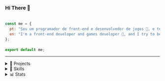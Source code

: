 ### Hi There 👋

```js

const me = {
  pt: "Sou um programador de front-end e desenvolvedor de jogos 👾, e tento ser util em geral 🥲",
  en: "I'm a front-end developer and games developer 👾, and I try to be helpful in general 🥲",
};

export default me;

```

---

<details> 
    <summary>🚧 Projects</summary>

## 🚧  Projects

### General Programing
 - [201flaviosilva](https://201flaviosilva.github.io);
 - [Impacto](https://201flaviosilva.github.io/Impacto/);
 - [Rupestre](https://201flaviosilva.github.io/Rupestre);

### Games
 - [Fire Cosmos 🚀](https://mangito.github.io/FireCosmos/);
 - [Super Box Jump 👾](https://201flaviosilva.gitlab.io/Super-Box-Jump/);

</details> 

<!-- --------- -->

<details> 
    <summary>💪 Skills</summary>

## 💪 Skills

```js

export const programming = {
	languages: ["HTML", "CSS/SASS", "JavaScript", "Python/GDScript"],
	frameworksAndLibraries: ["React.js", "Phaser"],
	tools: ["Git", "GitHub/GitLab/Bitbucket", "VS Code", "Godot"],
};

export const design = ["Open Toonz", "Piskel/Pixil Art", "Blender"];

```
</details> 

<!-- ------------ -->

<details> 
    <summary>📊 Stats</summary>

## 📊 Stats

[Check My Social Networks](https://resite.link/MeiaGaspea)

![Visitor Count](https://profile-counter.glitch.me/201flaviosilva/count.svg)

![Anurag's github stats](https://github-readme-stats.vercel.app/api?username=201flaviosilva&show_icons=true&theme=dark)

![Top Langs](https://github-readme-stats.vercel.app/api/top-langs/?username=201flaviosilva&exclude_repo=github-readme-stats,anuraghazra.github.io)

![willianrod's wakatime stats](https://github-readme-stats.vercel.app/api/wakatime?username=201flaviosilva)
	
![Snake animation](https://github.com/201flaviosilva/201flaviosilva/blob/output/github-contribution-grid-snake.svg)
</details> 
